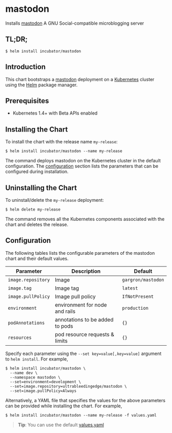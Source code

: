 # mastodon

Installs [mastodon](https://github.com/tootsuite/mastodon) A GNU Social-compatible microblogging server

## TL;DR;

```console
$ helm install incubator/mastodon
```

## Introduction

This chart bootstraps a [mastodon](https://github.com/tootsuite/mastodon) deployment on a [Kubernetes](http://kubernetes.io) cluster using the [Helm](https://helm.sh) package manager.

## Prerequisites
  - Kubernetes 1.4+ with Beta APIs enabled

## Installing the Chart

To install the chart with the release name `my-release`:

```console
$ helm install incubator/mastodon --name my-release
```

The command deploys mastodon on the Kubernetes cluster in the default configuration. The [configuration](#configuration) section lists the parameters that can be configured during installation.

## Uninstalling the Chart

To uninstall/delete the `my-release` deployment:

```console
$ helm delete my-release
```

The command removes all the Kubernetes components associated with the chart and deletes the release.

## Configuration

The following tables lists the configurable parameters of the mastodon chart and their default values.

Parameter | Description | Default
--- | --- | ---
`image.repository` | Image | `gargron/mastodon`
`image.tag` | Image tag | `latest`
`image.pullPolicy` | Image pull policy | `IfNotPresent`
`environment` | environment for node and rails | `production`
`podAnnotations` | annotations to be added to pods | `{}`
`resources` | pod resource requests & limits | `{}`

Specify each parameter using the `--set key=value[,key=value]` argument to `helm install`. For example,

```console
$ helm install incubator/mastodon \
  --name dev \
  --namespace mastodon \
  --set=environment=development \
  --set=image.repository=ultrableedingedge/mastodon \
  --set=image.pullPolicy=Always
```

Alternatively, a YAML file that specifies the values for the above parameters can be provided while installing the chart. For example,

```console
$ helm install incubator/mastodon --name my-release -f values.yaml
```

> **Tip**: You can use the default [values.yaml](values.yaml)
